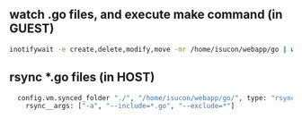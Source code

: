 
## watch .go files, and execute make command (in GUEST)
```sh
inotifywait -e create,delete,modify,move -mr /home/isucon/webapp/go | while read;do while read -t 0.5;do :;done;make -C /home/isucon/webapp/go ;done
```

## rsync *.go files (in HOST)
```sh
  config.vm.synced_folder "./", "/home/isucon/webapp/go/", type: "rsync",
    rsync__args: ["-a", "--include=*.go", "--exclude=*"]
```